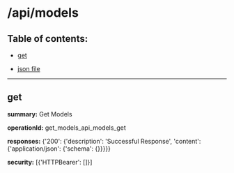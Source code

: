 # /api/models

## Table of contents:
- [get](#get)

- [json file](./_api_models.json)

---
<a name="get"></a>
## get

**summary:** Get Models

**operationId:** get_models_api_models_get

**responses:** {'200': {'description': 'Successful Response', 'content': {'application/json': {'schema': {}}}}}

**security:** [{'HTTPBearer': []}]

